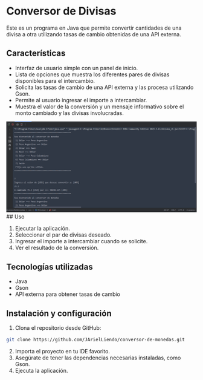 # Conversor de Divisas

Este es un programa en Java que permite convertir cantidades de una divisa a otra utilizando tasas de cambio obtenidas de una API externa.

## Características

- Interfaz de usuario simple con un panel de inicio.
- Lista de opciones que muestra los diferentes pares de divisas disponibles para el intercambio.
- Solicita las tasas de cambio de una API externa y las procesa utilizando Gson.
- Permite al usuario ingresar el importe a intercambiar.
- Muestra el valor de la conversión y un mensaje informativo sobre el monto cambiado y las divisas involucradas.
<div align="center">
<img src="imagenes/panel.png" width="600">
</div>
## Uso

1. Ejecutar la aplicación.
2. Seleccionar el par de divisas deseado.
3. Ingresar el importe a intercambiar cuando se solicite.
4. Ver el resultado de la conversión.

## Tecnologías utilizadas

- Java
- Gson
- API externa para obtener tasas de cambio

## Instalación y configuración

1. Clona el repositorio desde GitHub:

```bash
git clone https://github.com/JArielLiendo/conversor-de-monedas.git
```

2. Importa el proyecto en tu IDE favorito.
3. Asegúrate de tener las dependencias necesarias instaladas, como Gson.
4. Ejecuta la aplicación.


